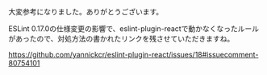 大変参考になりました。ありがとうございます。

ESLint 0.17.0の仕様変更の影響で、eslint-plugin-reactで動かなくなったルールがあったので、対処方法の書かれたリンクを残させていただきますね。

https://github.com/yannickcr/eslint-plugin-react/issues/18#issuecomment-80754101
